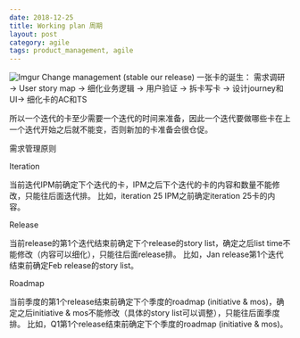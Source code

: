 ```yaml
---
date: 2018-12-25
title: Working plan 周期
layout: post
category: agile
tags: product_management, agile
---
```


![Imgur](https://i.imgur.com/r6VWImg.png)
Change management (stable our release)
一张卡的诞生：
需求调研 -> User story map -> 细化业务逻辑 -> 用户验证 -> 拆卡写卡 -> 设计journey和UI-> 细化卡的AC和TS

所以一个迭代的卡至少需要一个迭代的时间来准备，因此一个迭代要做哪些卡在上一个迭代开始之后就不能变，否则新加的卡准备会很仓促。


需求管理原则

Iteration

当前迭代IPM前确定下个迭代的卡，IPM之后下个迭代的卡的内容和数量不能修改，只能往后面迭代排。
比如，iteration 25 IPM之前确定iteration 25卡的内容。

Release

当前release的第1个迭代结束前确定下个release的story list，确定之后list time不能修改（内容可以细化），只能往后面release排。
比如，Jan release第1个迭代结束前确定Feb release的story list。

Roadmap

当前季度的第1个release结束前确定下个季度的roadmap (initiative & mos)，确定之后initiative & mos不能修改（具体的story list可以调整），只能往后面季度排。
比如，Q1第1个release结束前确定下个季度的roadmap (initiative & mos)。
